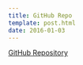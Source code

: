 ```yaml
---
title: GitHub Repo
template: post.html
date: 2016-01-03
---
```


[GitHub Repository](https://github.com/rewfergu/udacity-arcade-game)
